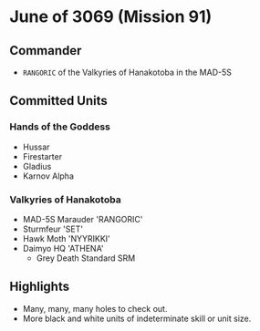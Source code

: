 # June of 3069 (Mission 91)

## Commander

- `RANGORIC` of the Valkyries of Hanakotoba in the MAD-5S

## Committed Units

### Hands of the Goddess

- Hussar
- Firestarter
- Gladius
- Karnov Alpha

### Valkyries of Hanakotoba

- MAD-5S Marauder 'RANGORIC'
- Sturmfeur 'SET'
- Hawk Moth 'NYYRIKKI'
- Daimyo HQ 'ATHENA'
  - Grey Death Standard SRM

## Highlights

- Many, many, many holes to check out.
- More black and white units of indeterminate skill or unit size.
